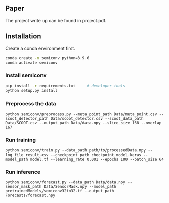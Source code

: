 ## Paper

The project write up can be found in project.pdf.

## Installation

Create a conda environment first.

```bash
conda create -n semiconv python=3.9.6
conda activate semiconv
```

### Install semiconv

```bash
pip install -r requirements.txt     # developer tools
python setup.py install
```
### Preprocess the data
```
python semiconv/preprocess.py --meta_point_path Data/meta_point.csv --scoot_detector_path Data/scoot_detector.csv --scoot_data_path Data/SCOOT.csv --output_path Data/data.npy --slice_size 168 --overlap 167
```
### Run training

```
python semiconv/train.py --data_path path/to/processedData.npy --log_file result.csv --checkpoint_path checkpoint.model.keras --model_path model.tf --learning_rate 0.001 --epochs 100 --batch_size 64
```

### Run inference

```
python semiconv/forecast.py --data_path Data/data.npy --sensor_mask_path Data/SensorMask.npy --model_path pretrainedModels/semiconv32to32.tf --output_path Forecasts/forecast.npy
```
